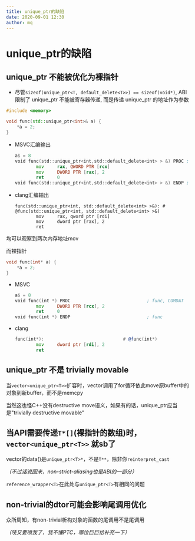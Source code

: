 ```yaml
---
title: unique_ptr的缺陷
date: 2020-09-01 12:30
author: mq
---
```


# unique_ptr的缺陷

## unique_ptr 不能被优化为裸指针

* 尽管`sizeof(unique_ptr<T, default_delete<T>>) == sizeof(void*)`, ABI 限制了 unique_ptr 不能被寄存器传递, 而是传递 unique_ptr 的地址作为参数

```c++
#include <memory>

void func(std::unique_ptr<int>& a) {
    *a = 2;
}
```
- MSVC汇编输出

    ```asm
    a$ = 8
    void func(std::unique_ptr<int,std::default_delete<int> > &) PROC ; func, COMDAT
            mov     rax, QWORD PTR [rcx]
            mov     DWORD PTR [rax], 2
            ret     0
    void func(std::unique_ptr<int,std::default_delete<int> > &) ENDP ; func
    ```

- clang汇编输出
    ```assembly
    func(std::unique_ptr<int, std::default_delete<int> >&): # @func(std::unique_ptr<int, std::default_delete<int> >&)
            mov     rax, qword ptr [rdi]
            mov     dword ptr [rax], 2
            ret
    ```

均可以观察到两次内存地址mov

而裸指针
```c++
void func(int* a) {
    *a = 2;
}
```

- MSVC
    ```asm
    a$ = 8
    void func(int *) PROC                             ; func, COMDAT
            mov     DWORD PTR [rcx], 2
            ret     0
    void func(int *) ENDP                             ; func
    ```

- clang

    ```asm
    func(int*):                              # @func(int*)
            mov     dword ptr [rdi], 2
            ret
    ```

## unique_ptr 不是 trivially movable

当`vector<unique_ptr<T>>`扩容时，vector调用了for循环依此move原buffer中的对象到新buffer，而不是memcpy

当然这也怪C++没有destructive move语义，如果有的话，unique_ptr应当是"trivially destructive movable"

## 当API需要传递`T*[]`(裸指针的数组)时，`vector<unique_ptr<T>>` 就sb了

vector的data()是`unique_ptr<T>*`，不是`T**`，除非你`reinterpret_cast`

*（不过话说回来，non-strict-aliasing也是ABI的一部分）*

`reference_wrapper<T>`在此处与`unique_ptr<T>`有相同的问题

## non-trivial的dtor可能会影响尾调用优化

众所周知，有non-trivial析构对象的函数的尾调用不是尾调用

*（吱又要喷我了，我不懂PTC，哪位巨巨给补充一下）*
